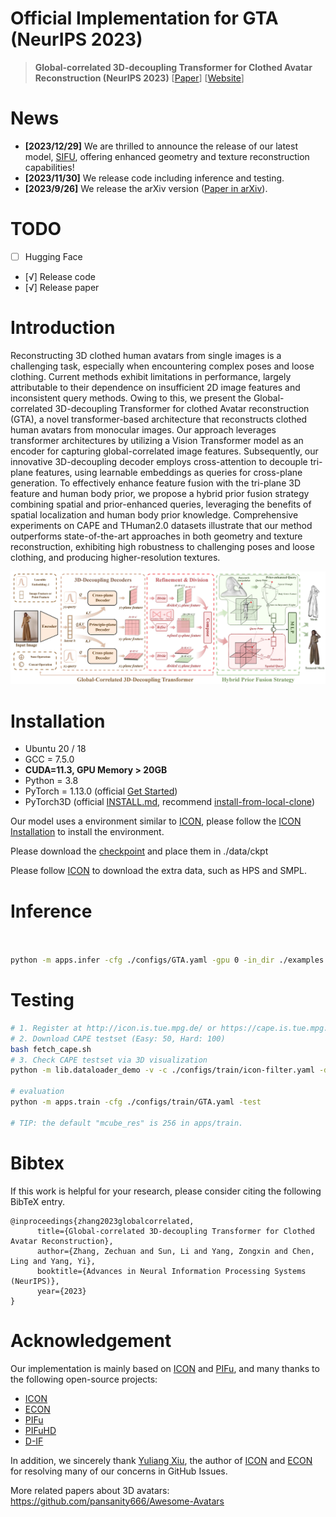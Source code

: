 
# Official Implementation for GTA (NeurIPS 2023)
> **Global-correlated 3D-decoupling Transformer for Clothed Avatar Reconstruction (NeurIPS 2023)** [[Paper](https://arxiv.org/abs/2309.13524)] [[Website](https://river-zhang.github.io/GTA-projectpage/)]

# News 
- **[2023/12/29]** We are thrilled to announce the release of our latest model, [SIFU](https://github.com/River-Zhang/SIFU), offering enhanced geometry and texture reconstruction capabilities!
- **[2023/11/30]** We release code including inference and testing.
- **[2023/9/26]** We release the arXiv version ([Paper in arXiv](https://arxiv.org/abs/2309.13524)).

# TODO

- [ ] Hugging Face
- [√] Release code
- [√] Release paper


# Introduction
Reconstructing 3D clothed human avatars from single images is a challenging task, especially when encountering complex poses and loose clothing. Current methods exhibit limitations in performance, largely attributable to their dependence on insufficient 2D image features and inconsistent query methods. Owing to this, we present the Global-correlated 3D-decoupling Transformer for clothed Avatar reconstruction (GTA), a novel transformer-based architecture that reconstructs clothed human avatars from monocular images. Our approach leverages transformer architectures by utilizing a Vision Transformer model as an encoder for capturing global-correlated image features. Subsequently, our innovative 3D-decoupling decoder employs cross-attention to decouple tri-plane features, using learnable embeddings as queries for cross-plane generation. To effectively enhance feature fusion with the tri-plane 3D feature and human body prior, we propose a hybrid prior fusion strategy combining spatial and prior-enhanced queries, leveraging the benefits of spatial localization and human body prior knowledge. Comprehensive experiments on CAPE and THuman2.0 datasets illustrate that our method outperforms state-of-the-art approaches in both geometry and texture reconstruction, exhibiting high robustness to challenging poses and loose clothing, and producing higher-resolution textures.

![framework](docs/src/model-structure_small.jpg)


# Installation

- Ubuntu 20 / 18
- GCC = 7.5.0
- **CUDA=11.3, GPU Memory > 20GB**
- Python = 3.8
- PyTorch = 1.13.0 (official [Get Started](https://pytorch.org/get-started/locally/))
- PyTorch3D (official [INSTALL.md](https://github.com/facebookresearch/pytorch3d/blob/main/INSTALL.md), recommend [install-from-local-clone](https://github.com/facebookresearch/pytorch3d/blob/main/INSTALL.md#2-install-from-a-local-clone))

Our model uses a environment similar to [ICON](https://github.com/YuliangXiu/ICON), please follow the [ICON Installation](https://github.com/YuliangXiu/ICON/blob/master/docs/installation.md) to install the environment.

Please download the [checkpoint](https://drive.google.com/file/d/1zgpW8A0-sc24o-e24RphO-h9qxo-DRth/view?usp=sharing) and place them in ./data/ckpt

Please follow [ICON](https://github.com/YuliangXiu/ICON/blob/master/docs/installation.md) to download the extra data, such as HPS and SMPL.

# Inference


```bash


python -m apps.infer -cfg ./configs/GTA.yaml -gpu 0 -in_dir ./examples -out_dir ./results -loop_smpl 100 -loop_cloth 200 -hps_type pixie

```



# Testing

```bash
# 1. Register at http://icon.is.tue.mpg.de/ or https://cape.is.tue.mpg.de/
# 2. Download CAPE testset (Easy: 50, Hard: 100)
bash fetch_cape.sh 
# 3. Check CAPE testset via 3D visualization
python -m lib.dataloader_demo -v -c ./configs/train/icon-filter.yaml -d cape

# evaluation
python -m apps.train -cfg ./configs/train/GTA.yaml -test

# TIP: the default "mcube_res" is 256 in apps/train.
```


# Bibtex
If this work is helpful for your research, please consider citing the following BibTeX entry.

```
@inproceedings{zhang2023globalcorrelated,
      title={Global-correlated 3D-decoupling Transformer for Clothed Avatar Reconstruction}, 
      author={Zhang, Zechuan and Sun, Li and Yang, Zongxin and Chen, Ling and Yang, Yi},
      booktitle={Advances in Neural Information Processing Systems (NeurIPS)},
      year={2023}
}
```

# Acknowledgement 
Our implementation is mainly based on [ICON](https://github.com/YuliangXiu/ICON) and [PIFu](https://github.com/shunsukesaito/PIFu), and many thanks to the following open-source projects:
* [ICON](https://github.com/YuliangXiu/ICON)
* [ECON](https://github.com/YuliangXiu/ECON)
* [PIFu](https://github.com/shunsukesaito/PIFu)
* [PIFuHD](https://github.com/facebookresearch/pifuhd)
* [D-IF](https://github.com/psyai-net/D-IF_release)

In addition, we sincerely thank [Yuliang Xiu](https://github.com/YuliangXiu), the author of [ICON](https://github.com/YuliangXiu/ICON) and [ECON](https://github.com/YuliangXiu/ECON) for resolving many of our concerns in GitHub Issues.

More related papers about 3D avatars: https://github.com/pansanity666/Awesome-Avatars
